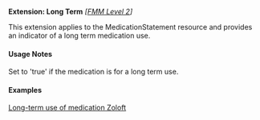 **Extension: Long Term**  *[[FMM Level 2](guidance.html)]*

This extension applies to the MedicationStatement resource and provides an indicator of a long term medication use. 


#### Usage Notes
Set to 'true' if the medication is for a long term use.


#### Examples

[Long-term use of medication Zoloft](MedicationStatement-MedicationStatementexample1.html)
